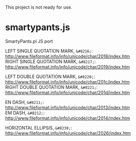 This project is not ready for use.

# smartypants.js
SmartyPants.pl JS port

LEFT SINGLE QUOTATION MARK, `&#8216;`: <http://www.fileformat.info/info/unicode/char/2018/index.htm>  
RIGHT SINGLE QUOTATION MARK, `&#8217;`: <http://www.fileformat.info/info/unicode/char/2019/index.htm>  

LEFT DOUBLE QUOTATION MARK, `&#8220;`: <http://www.fileformat.info/info/unicode/char/201c/index.htm>  
RIGHT DOUBLE QUOTATION MARK, `&#8221;`: <http://www.fileformat.info/info/unicode/char/201d/index.htm>  

EN DASH, `&#8211;`: <http://www.fileformat.info/info/unicode/char/2013/index.htm>  
EM DASH, `&#8212;`: <http://www.fileformat.info/info/unicode/char/2014/index.htm>  

HORIZONTAL ELLIPSIS, `&#8230;`: <http://www.fileformat.info/info/unicode/char/2026/index.htm>  

